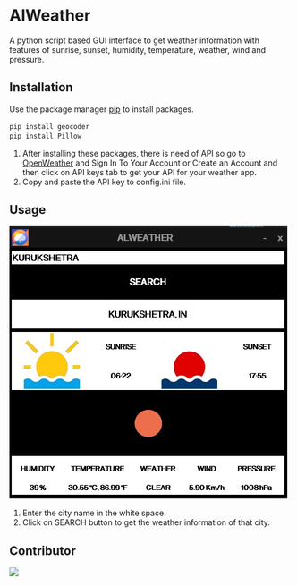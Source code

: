 # AlWeather

A python script based GUI interface to get weather information with features of sunrise, sunset, humidity, temperature, weather, wind and pressure.

## Installation

Use the package manager [pip](https://pip.pypa.io/en/stable/) to install packages.

```bash
pip install geocoder
pip install Pillow
```
1. After installing these packages, there is need of API so go to [OpenWeather](https://home.openweathermap.org/api_keys) and Sign In To Your Account or Create an Account and then click on API keys tab to get your API for your weather app.
2. Copy and paste the API key to config.ini file.

## Usage

![](/AlWeatherUI.JPG)

1. Enter the city name in the white space.
2. Click on SEARCH button to get the weather information of that city.

## Contributor

<a href="https://github.com/alankarartist/ALWEATHER/graphs/contributors">
    <img src="https://contrib.rocks/image?repo=alankarartist/ALWEATHER" />
</a>